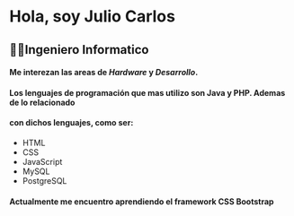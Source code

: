 # Hola, soy Julio Carlos
## 👨‍💻Ingeniero Informatico
#### Me interezan las areas de ***Hardware*** y ***Desarrollo***.
#### Los lenguajes de programación que mas utilizo son Java y PHP. Ademas de lo relacionado
#### con dichos lenguajes, como ser:

- HTML
- CSS
- JavaScript
- MySQL
- PostgreSQL

#### Actualmente me encuentro aprendiendo el framework CSS Bootstrap

<!--
**yulsdev/yulsdev** is a ✨ _special_ ✨ repository because its `README.md` (this file) appears on your GitHub profile.

Here are some ideas to get you started:

- 🔭 I’m currently working on ...
- 🌱 I’m currently learning ...
- 👯 I’m looking to collaborate on ...
- 🤔 I’m looking for help with ...
- 💬 Ask me about ...
- 📫 How to reach me: ...
- 😄 Pronouns: ...
- ⚡ Fun fact: ...
-->
